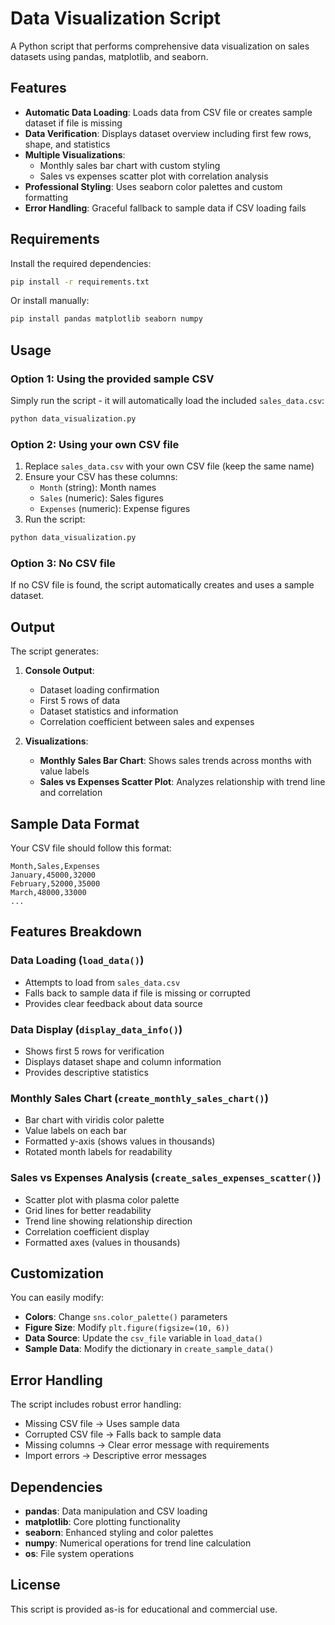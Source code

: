 # Data Visualization Script

A Python script that performs comprehensive data visualization on sales datasets using pandas, matplotlib, and seaborn.

## Features

- **Automatic Data Loading**: Loads data from CSV file or creates sample dataset if file is missing
- **Data Verification**: Displays dataset overview including first few rows, shape, and statistics
- **Multiple Visualizations**:
  - Monthly sales bar chart with custom styling
  - Sales vs expenses scatter plot with correlation analysis
- **Professional Styling**: Uses seaborn color palettes and custom formatting
- **Error Handling**: Graceful fallback to sample data if CSV loading fails

## Requirements

Install the required dependencies:

```bash
pip install -r requirements.txt
```

Or install manually:

```bash
pip install pandas matplotlib seaborn numpy
```

## Usage

### Option 1: Using the provided sample CSV

Simply run the script - it will automatically load the included `sales_data.csv`:

```bash
python data_visualization.py
```

### Option 2: Using your own CSV file

1. Replace `sales_data.csv` with your own CSV file (keep the same name)
2. Ensure your CSV has these columns:
   - `Month` (string): Month names
   - `Sales` (numeric): Sales figures
   - `Expenses` (numeric): Expense figures
3. Run the script:

```bash
python data_visualization.py
```

### Option 3: No CSV file

If no CSV file is found, the script automatically creates and uses a sample dataset.

## Output

The script generates:

1. **Console Output**:
   - Dataset loading confirmation
   - First 5 rows of data
   - Dataset statistics and information
   - Correlation coefficient between sales and expenses

2. **Visualizations**:
   - **Monthly Sales Bar Chart**: Shows sales trends across months with value labels
   - **Sales vs Expenses Scatter Plot**: Analyzes relationship with trend line and correlation

## Sample Data Format

Your CSV file should follow this format:

```csv
Month,Sales,Expenses
January,45000,32000
February,52000,35000
March,48000,33000
...
```

## Features Breakdown

### Data Loading (`load_data()`)
- Attempts to load from `sales_data.csv`
- Falls back to sample data if file is missing or corrupted
- Provides clear feedback about data source

### Data Display (`display_data_info()`)
- Shows first 5 rows for verification
- Displays dataset shape and column information
- Provides descriptive statistics

### Monthly Sales Chart (`create_monthly_sales_chart()`)
- Bar chart with viridis color palette
- Value labels on each bar
- Formatted y-axis (shows values in thousands)
- Rotated month labels for readability

### Sales vs Expenses Analysis (`create_sales_expenses_scatter()`)
- Scatter plot with plasma color palette
- Grid lines for better readability
- Trend line showing relationship direction
- Correlation coefficient display
- Formatted axes (values in thousands)

## Customization

You can easily modify:

- **Colors**: Change `sns.color_palette()` parameters
- **Figure Size**: Modify `plt.figure(figsize=(10, 6))`
- **Data Source**: Update the `csv_file` variable in `load_data()`
- **Sample Data**: Modify the dictionary in `create_sample_data()`

## Error Handling

The script includes robust error handling:
- Missing CSV file → Uses sample data
- Corrupted CSV file → Falls back to sample data
- Missing columns → Clear error message with requirements
- Import errors → Descriptive error messages

## Dependencies

- **pandas**: Data manipulation and CSV loading
- **matplotlib**: Core plotting functionality
- **seaborn**: Enhanced styling and color palettes
- **numpy**: Numerical operations for trend line calculation
- **os**: File system operations

## License

This script is provided as-is for educational and commercial use.